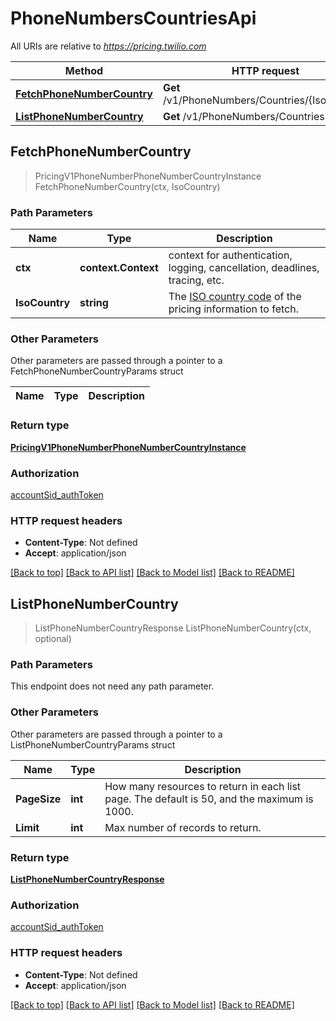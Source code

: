 # PhoneNumbersCountriesApi

All URIs are relative to *https://pricing.twilio.com*

Method | HTTP request | Description
------------- | ------------- | -------------
[**FetchPhoneNumberCountry**](PhoneNumbersCountriesApi.md#FetchPhoneNumberCountry) | **Get** /v1/PhoneNumbers/Countries/{IsoCountry} | 
[**ListPhoneNumberCountry**](PhoneNumbersCountriesApi.md#ListPhoneNumberCountry) | **Get** /v1/PhoneNumbers/Countries | 



## FetchPhoneNumberCountry

> PricingV1PhoneNumberPhoneNumberCountryInstance FetchPhoneNumberCountry(ctx, IsoCountry)



### Path Parameters


Name | Type | Description
------------- | ------------- | -------------
**ctx** | **context.Context** | context for authentication, logging, cancellation, deadlines, tracing, etc.
**IsoCountry** | **string** | The [ISO country code](http://en.wikipedia.org/wiki/ISO_3166-1_alpha-2) of the pricing information to fetch.

### Other Parameters

Other parameters are passed through a pointer to a FetchPhoneNumberCountryParams struct


Name | Type | Description
------------- | ------------- | -------------

### Return type

[**PricingV1PhoneNumberPhoneNumberCountryInstance**](PricingV1PhoneNumberPhoneNumberCountryInstance.md)

### Authorization

[accountSid_authToken](../README.md#accountSid_authToken)

### HTTP request headers

- **Content-Type**: Not defined
- **Accept**: application/json

[[Back to top]](#) [[Back to API list]](../README.md#documentation-for-api-endpoints)
[[Back to Model list]](../README.md#documentation-for-models)
[[Back to README]](../README.md)


## ListPhoneNumberCountry

> ListPhoneNumberCountryResponse ListPhoneNumberCountry(ctx, optional)



### Path Parameters

This endpoint does not need any path parameter.

### Other Parameters

Other parameters are passed through a pointer to a ListPhoneNumberCountryParams struct


Name | Type | Description
------------- | ------------- | -------------
**PageSize** | **int** | How many resources to return in each list page. The default is 50, and the maximum is 1000.
**Limit** | **int** | Max number of records to return.

### Return type

[**ListPhoneNumberCountryResponse**](ListPhoneNumberCountryResponse.md)

### Authorization

[accountSid_authToken](../README.md#accountSid_authToken)

### HTTP request headers

- **Content-Type**: Not defined
- **Accept**: application/json

[[Back to top]](#) [[Back to API list]](../README.md#documentation-for-api-endpoints)
[[Back to Model list]](../README.md#documentation-for-models)
[[Back to README]](../README.md)

